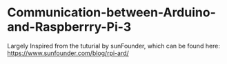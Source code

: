 # Communication-between-Arduino-and-Raspberrry-Pi-3



Largely Inspired from the tuturial by sunFounder, which can be found here:
https://www.sunfounder.com/blog/rpi-ard/

